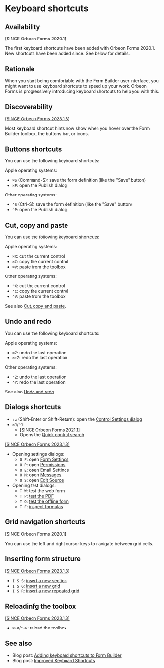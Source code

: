 # Keyboard shortcuts

## Availability

[SINCE Orbeon Forms 2020.1]

The first keyboard shortcuts have been added with Orbeon Forms 2020.1. New shortcuts have been added since. See below for details.

## Rationale

When you start being comfortable with the Form Builder user interface, you might want to use keyboard shortcuts to speed up your work. Orbeon Forms is progressively introducing keyboard shortcuts to help you with this.

## Discoverability

[\[SINCE Orbeon Forms 2023.1.3\]](/release-notes/orbeon-forms-2023.1.3.md)

Most keyboard shortcut hints now show when you hover over the Form Builder toolbox, the buttons bar, or icons.

##  Buttons shortcuts

You can use the following keyboard shortcuts:

Apple operating systems:

- `⌘S` (Command-S): save the form definition (like the "Save" button)
- `⌘P`: open the Publish dialog

Other operating systems:

- `⌃S` (Ctrl-S): save the form definition (like the "Save" button)
- `⌃P`: open the Publish dialog

## Cut, copy and paste

You can use the following keyboard shortcuts:

Apple operating systems:

- `⌘X`: cut the current control
- `⌘C`: copy the current control
- `⌘V`: paste from the toolbox

Other operating systems:

- `⌃X`: cut the current control
- `⌃C`: copy the current control
- `⌃V`: paste from the toolbox

See also [Cut, copy and paste](/form-builder/cut-copy-paste.md).

## Undo and redo

You can use the following keyboard shortcuts:

Apple operating systems:

- `⌘Z`: undo the last operation
- `⌘⇧Z`: redo the last operation

Other operating systems:

- `⌃Z`: undo the last operation
- `⌃Y`: redo the last operation

See also [Undo and redo](/form-builder/undo-redo.md).

## Dialogs shortcuts

- `⇧↵` (Shift-Enter or Shift-Return): open the [Control Settings dialog](/form-builder/control-settings.md)
- `⌘J`/`⌃J`
    - [SINCE Orbeon Forms 2021.1]
    - Opens the [Quick control search](/form-builder/quick-control-search.md)

[\[SINCE Orbeon Forms 2023.1.3\]](/release-notes/orbeon-forms-2023.1.3.md)

- Opening settings dialogs:
    - `O F`: open [Form Settings](/form-builder/form-settings.md)
    - `O P`: open [Permissions](/form-runner/access-control/deployed-forms.md)
    - `O E`: open [Email Settings](/form-builder/email-settings.md)
    - `O M`: open [Messages](/form-builder/messages.md)
    - `O S`: open [Edit Source](/form-builder/edit-source.md)
- Opening test dialogs:
    - `T W`: test the web form
    - `T P`: [test the PDF](/form-builder/pdf-test.md)
    - `T O`: [test the offline form](/form-builder/offline-test.md)
    - `T F`: [inspect formulas](/form-builder/formulas-inspector.md)

## Grid navigation shortcuts

[SINCE Orbeon Forms 2020.1]

You can use the left and right cursor keys to navigate between grid cells.

## Inserting form structure

[\[SINCE Orbeon Forms 2023.1.3\]](/release-notes/orbeon-forms-2023.1.3.md)

- `I S S`: [insert a new section](/form-builder/toolbox.md)
- `I S G`: [insert a new grid](/form-builder/toolbox.md)
- `I S R`: [insert a new repeated grid](/form-builder/toolbox.md)

## Reloadinfg the toolbox

[\[SINCE Orbeon Forms 2023.1.3\]](/release-notes/orbeon-forms-2023.1.3.md)

- `⌘⇧R`/`⌃⇧R`: reload the toolbox

## See also

- Blog post: [Adding keyboard shortcuts to Form Builder](https://www.orbeon.com/2021/01/adding-keyboard-shortcuts-to-form.html)
- Blog post: [Improved Keyboard Shortcuts](https://www.orbeon.com/2024/07/keyboard-shortcuts)
